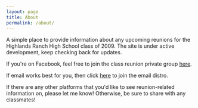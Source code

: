 ```yaml
---
layout: page
title: About
permalink: /about/
---
```


A simple place to provide information about any upcoming reunions for the Highlands Ranch High School class of 2009. The site is under active development, keep checking back for updates.

If you're on Facebook, feel free to join the class reunion private group [here](https://www.facebook.com/groups/844899135854079/).

If email works best for you, then click [here](http://eepurl.com/iNDmuU) to join the email distro.

If there are any other platforms that you'd like to see reunion-related information on, please let me know! Otherwise, be sure to share with any classmates!
